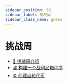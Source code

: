 ```yaml
---
sidebar_position: 98
sidebar_label: 挑战周
sidebar_class_name: green
---
```


# 挑战周

- [🚢 挑战周介绍](./intro-to-ship-week/README.md)
- [💰 构建一个战利品箱程序](./build-a-loot-box-program/README.md)
- [⚙ 创建齿轮代币](./create-gear-tokens/README.md)
